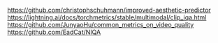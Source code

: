 https://github.com/christophschuhmann/improved-aesthetic-predictor
https://lightning.ai/docs/torchmetrics/stable/multimodal/clip_iqa.html
https://github.com/JunyaoHu/common_metrics_on_video_quality
https://github.com/EadCat/NIQA
